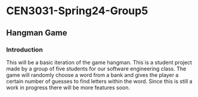 # CEN3031-Spring24-Group5
## Hangman Game
### Introduction
This will be a basic iteration of the game hangman. This is a student project made by a group of five students for our software engineering class. The game will randomly choose a word from a bank and gives the player a certain number of guesses to find letters within the word. Since this is still a work in progress there will be more features soon.
